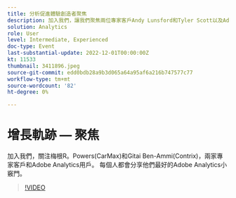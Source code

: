 ```yaml
---
title: 分析促進體驗創造者聚焦
description: 加入我們，讓我們聚焦兩位專家客戶Andy Lunsford和Tyler Scott以及Adobe Analytics用戶。 每個人都會分享他們最好的Adobe Analytics小竅門。 在他們的會議之後，有機會現場提問。 你不想錯過這個。
solution: Analytics
role: User
level: Intermediate, Experienced
doc-type: Event
last-substantial-update: 2022-12-01T00:00:00Z
kt: 11533
thumbnail: 3411896.jpeg
source-git-commit: edd0bdb28a9b3d065a64a95af6a216b747577c77
workflow-type: tm+mt
source-wordcount: '82'
ht-degree: 0%

---
```


# 增長軌跡 — 聚焦

加入我們，關注梅根R。Powers(CarMax)和Gitai Ben-Ammi(Contrix)，兩家專家客戶和Adobe Analytics用戶。 每個人都會分享他們最好的Adobe Analytics小竅門。

>[!VIDEO](https://video.tv.adobe.com/v/3411896/?quality=12&learn=on)
